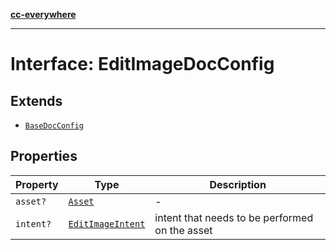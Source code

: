 [**cc-everywhere**](../../../../../../index.md)

***

# Interface: EditImageDocConfig

## Extends

- [`BaseDocConfig`](../../../design-config-types/interfaces/base-doc-config.md)

## Properties

| Property | Type | Description |
| ------ | ------ | ------ |
| `asset?` | [`Asset`](../../../asset-types/type-aliases/asset.md) | - |
| `intent?` | [`EditImageIntent`](../type-aliases/edit-image-intent.md) | intent that needs to be performed on the asset |

